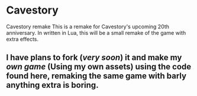 # Cavestory

Cavestory remake This is a remake for Cavestory's upcoming 20th anniversary. In written in Lua, this will be a small remake of the game with extra effects.

## I have plans to fork (*very soon*) it and make my *own game* (Using my own assets) using the code found here, remaking the same game with barly anything extra is boring.

